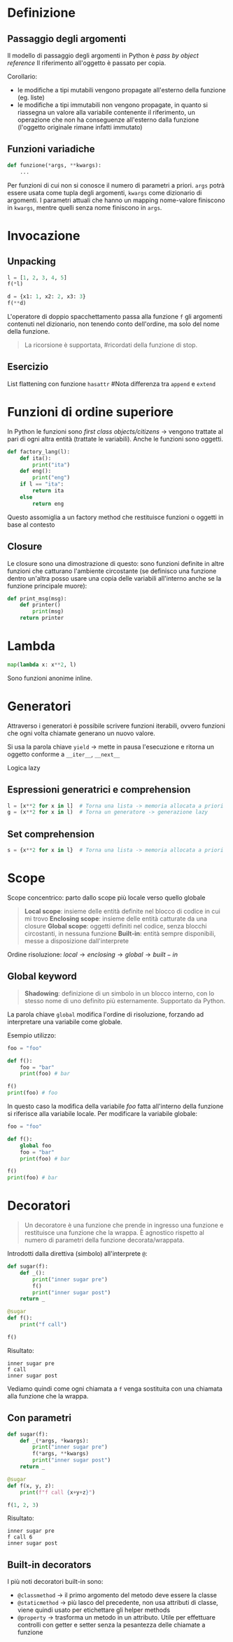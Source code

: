 # Definizione
## Passaggio degli argomenti
Il modello di passaggio degli argomenti in Python è *pass by object reference*
Il riferimento all'oggetto è passato per copia.

Corollario:
- le modifiche a tipi mutabili vengono propagate all'esterno della funzione (eg. liste)
- le modifiche a tipi immutabili non vengono propagate, in quanto si riassegna un valore alla variabile contenente il riferimento, un operazione che non ha conseguenze all'esterno dalla funzione (l'oggetto originale rimane infatti immutato)

## Funzioni variadiche
```python
def funzione(*args, **kwargs):
	...
```

Per funzioni di cui non si conosce il numero di parametri a priori.
`args` potrà essere usata come tupla degli argomenti, `kwargs` come dizionario di argomenti.
I parametri attuali che hanno un mapping nome-valore finiscono in `kwargs`, mentre quelli senza nome finiscono in `args`.

# Invocazione
## Unpacking
```python
l = [1, 2, 3, 4, 5]
f(*l)
```

```python
d = {x1: 1, x2: 2, x3: 3}
f(**d)
```
L'operatore di doppio spacchettamento passa alla funzione `f` gli argomenti contenuti nel dizionario, non tenendo conto dell'ordine, ma solo del nome della funzione.

> La ricorsione è supportata, #ricordati della funzione di stop.

## Esercizio
List flattening con funzione `hasattr`
#Nota differenza tra `append` e `extend`

# Funzioni di ordine superiore
In Python le funzioni sono *first class objects/citizens* -> vengono trattate al pari di ogni altra entità (trattate le variabili). Anche le funzioni sono oggetti.

```python
def factory_lang(l):
	def ita():
		print("ita")
	def eng():
		print("eng")
	if l == "ita":
		return ita
	else
		return eng
```
Questo assomiglia a un factory method che restituisce funzioni o oggetti in base al contesto

## Closure
Le closure sono una dimostrazione di questo: sono funzioni definite in altre funzioni che catturano l'ambiente circostante (se definisco una funzione dentro un'altra posso usare una copia delle variabili all'interno anche se la funzione principale muore):
```python
def print_msg(msg):
	def printer()
		print(msg)
	return printer
```

# Lambda
```python
map(lambda x: x**2, l)
```

Sono funzioni anonime inline.

# Generatori
Attraverso i generatori è possibile scrivere funzioni iterabili, ovvero funzioni che ogni volta chiamate generano un nuovo valore.

Si usa la parola chiave `yield` -> mette in pausa l'esecuzione e ritorna un oggetto conforme a `__iter__`, `__next__`

Logica lazy

## Espressioni generatrici e comprehension
```python
l = [x**2 for x in l]  # Torna una lista -> memoria allocata a priori
g = (x**2 for x in l)  # Torna un generatore -> generazione lazy
```

## Set comprehension
```python
s = {x**2 for x in l}  # Torna una lista -> memoria allocata a priori
```

# Scope
Scope concentrico: parto dallo scope più locale verso quello globale

>**Local scope**: insieme delle entità definite nel blocco di codice in cui mi trovo
>**Enclosing scope**: insieme delle entità catturate da una closure
>**Global scope**: oggetti definiti nel codice, senza blocchi circostanti, in nessuna funzione
>**Built-in**: entità sempre disponibili, messe a disposizione dall'interprete

Ordine risoluzione: $local \to enclosing \to global \to built-in$

## Global keyword
>**Shadowing**: definizione di un simbolo in un blocco interno, con lo stesso nome di uno definito più esternamente. Supportato da Python.

La parola chiave `global` modifica l'ordine di risoluzione, forzando ad interpretare una variabile come globale.

Esempio utilizzo:
```python
foo = "foo"

def f():
	foo = "bar"
	print(foo) # bar

f()
print(foo) # foo
```

In questo caso la modifica della variabile *foo* fatta all'interno della funzione si riferisce alla variabile locale. Per modificare la variabile globale:
```python
foo = "foo"

def f():
	global foo
	foo = "bar"
	print(foo) # bar

f()
print(foo) # bar
```
# Decoratori
> Un decoratore è una funzione che prende in ingresso una funzione e restituisce una funzione che la wrappa. È agnostico rispetto al numero di parametri della funzione decorata/wrappata.

Introdotti dalla direttiva (simbolo) all'interprete `@`:
```python
def sugar(f):
	def _():
		print("inner sugar pre")
		f()
		print("inner sugar post")
	return _

@sugar
def f():
	print("f call")

f()
```

Risultato:
```
inner sugar pre
f call
inner sugar post
```

Vediamo quindi come ogni chiamata a `f` venga sostituita con una chiamata alla funzione che la wrappa.

## Con parametri
```python
def sugar(f):
	def _(*args, *kwargs):
		print("inner sugar pre")
		f(*args, **kwargs)
		print("inner sugar post")
	return _

@sugar
def f(x, y, z):
	print(f"f call {x+y+z}")

f(1, 2, 3)
```

Risultato:
```
inner sugar pre
f call 6
inner sugar post
```

## Built-in decorators
I più noti decoratori built-in sono:
- `@classmethod` -> il primo argomento del metodo deve essere la classe
- `@staticmethod` -> più lasco del precedente, non usa attributi di classe, viene quindi usato per etichettare gli helper methods
- `@property` -> trasforma un metodo in un attributo. Utile per effettuare controlli con getter e setter senza la pesantezza delle chiamate a funzione

